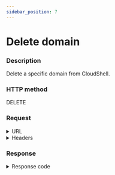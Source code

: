 ```yaml
---
sidebar_position: 7
---
```


# Delete domain

### Description

Delete a specific domain from CloudShell.

### HTTP method

DELETE

### Request

<details>
<summary>URL</summary>

```javascript
http://{Admin API IP}:{port#}/api/v1/domains/{id}
```
</details>

<details>
<summary>Headers</summary>


Example header format:

`Authorization: Basic <authorization token returned from the login method>`

`Content-Type: application/json`

| Parameter | Description/Comments |
| --- | --- |
| id | (string) Domain's id. |
</details>

### Response

<details>
<summary>Response code</summary>

200 Ok
</details>